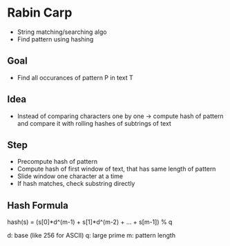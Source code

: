 # Rabin Carp
- String matching/searching algo
- Find pattern using hashing

## Goal
- Find all occurances of pattern P in text T

## Idea
- Instead of comparing characters one by one -> compute hash of pattern and compare it with rolling hashes of subtrings of text

## Step
- Precompute hash of pattern
- Compute hash of first window of text, that has same length of pattern
- Slide window one character at a time
- If hash matches, check substring directly

## Hash Formula
hash(s) = (s[0]*d^(m-1) + s[1]*d^(m-2) + ... + s[m-1]) % q

d: base (like 256 for ASCII)
q: large prime
m: pattern length